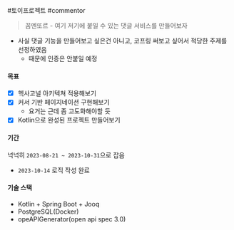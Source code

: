 #토이프로젝트 #commentor

> 꼼멘또르 - 여기 저기에 붙일 수 있는 댓글 서비스를 만들어보자
- 사실 댓글 기능을 만들어보고 싶은건 아니고, 코프링 써보고 싶어서 적당한 주제를 선정하였음
	- 때문에 인증은 안붙일 예정
#### 목표
- [x] 헥사고널 아키텍쳐 적용해보기
- [x] 커서 기반 페이지네이션 구현해보기
	- 요거는 근데 좀 고도화해야할 듯
- [x] Kotlin으로 완성된 프로젝트 만들어보기
#### 기간
넉넉히 `2023-08-21 ~ 2023-10-31`으로 잡음
- `2023-10-14` 로직 작성 완료
#### 기술 스택
- Kotlin + Spring Boot + Jooq
- PostgreSQL(Docker)
- opeAPIGenerator(open api spec 3.0)